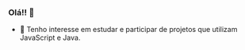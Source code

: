 ### Olá!! 👋



- 🌱 Tenho interesse em estudar e participar de projetos que utilizam JavaScript e Java. 



